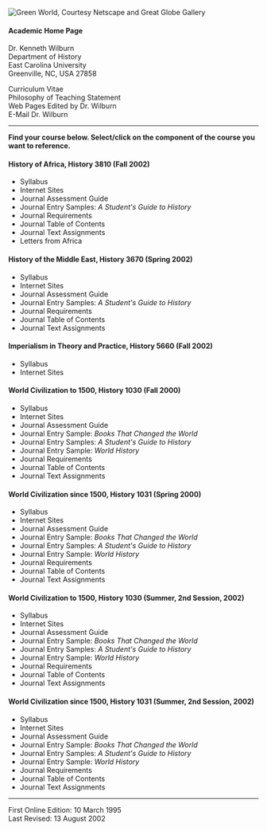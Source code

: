 ![Green World, Courtesy Netscape and Great Globe Gallery](glbmap1.jpg)

#### Academic Home Page  
Dr. Kenneth Wilburn  
Department of History  
East Carolina University  
Greenville, NC, USA 27858

Curriculum Vitae  
Philosophy of Teaching Statement  
Web Pages Edited by Dr. Wilburn  
E-Mail Dr. Wilburn

* * *

**Find your course below. Select/click on the component of the course you want
to reference.**

  

#### History of Africa, History 3810 (Fall 2002)

  * Syllabus
  * Internet Sites
  * Journal Assessment Guide
  * Journal Entry Samples: _A Student's Guide to History_
  * Journal Requirements
  * Journal Table of Contents
  * Journal Text Assignments
  * Letters from Africa 
  

#### History of the Middle East, History 3670 (Spring 2002)

  * Syllabus
  * Internet Sites
  * Journal Assessment Guide
  * Journal Entry Samples: _A Student's Guide to History_
  * Journal Requirements
  * Journal Table of Contents
  * Journal Text Assignments 
  

#### Imperialism in Theory and Practice, History 5660 (Fall 2002)

  * Syllabus
  * Internet Sites 
  

#### World Civilization to 1500, History 1030 (Fall 2000)

  * Syllabus
  * Internet Sites
  * Journal Assessment Guide
  * Journal Entry Sample: _Books That Changed the World_
  * Journal Entry Samples: _A Student's Guide to History_
  * Journal Entry Sample: _World History_
  * Journal Requirements
  * Journal Table of Contents
  * Journal Text Assignments 
  

#### World Civilization since 1500, History 1031 (Spring 2000)

  * Syllabus
  * Internet Sites
  * Journal Assessment Guide
  * Journal Entry Sample: _Books That Changed the World_
  * Journal Entry Samples: _A Student's Guide to History_
  * Journal Entry Sample: _World History_
  * Journal Requirements
  * Journal Table of Contents
  * Journal Text Assignments 
  

#### World Civilization to 1500, History 1030 (Summer, 2nd Session, 2002)

  * Syllabus
  * Internet Sites
  * Journal Assessment Guide
  * Journal Entry Sample: _Books That Changed the World_
  * Journal Entry Samples: _A Student's Guide to History_
  * Journal Entry Sample: _World History_
  * Journal Requirements
  * Journal Table of Contents
  * Journal Text Assignments 
  

#### World Civilization since 1500, History 1031 (Summer, 2nd Session, 2002)

  * Syllabus
  * Internet Sites
  * Journal Assessment Guide
  * Journal Entry Sample: _Books That Changed the World_
  * Journal Entry Samples: _A Student's Guide to History_
  * Journal Entry Sample: _World History_
  * Journal Requirements
  * Journal Table of Contents
  * Journal Text Assignments 
  

* * *

First Online Edition: 10 March 1995  
Last Revised: 13 August 2002


